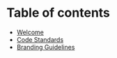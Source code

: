 # Table of contents

* [Welcome](README.md)
* [Code Standards](code-standards.md)
* [Branding Guidelines](branding-guidelines.md)
